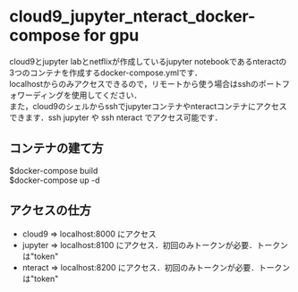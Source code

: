 # cloud9_jupyter_nteract_docker-compose for gpu
cloud9とjupyter labとnetflixが作成しているjupyter notebookであるnteractの3つのコンテナを作成するdocker-compose.ymlです．  
localhostからのみアクセスできるので，リモートから使う場合はsshのポートフォワーディングを使用してください．  
また，cloud9のシェルからsshでjupyterコンテナやnteractコンテナにアクセスできます．ssh jupyter や ssh nteract でアクセス可能です． 
## コンテナの建て方
$docker-compose build  
$docker-compose up -d
## アクセスの仕方
* cloud9 => localhost:8000 にアクセス
* jupyter => localhost:8100 にアクセス．初回のみトークンが必要．トークンは"token"
* nteract => localhost:8200 にアクセス．初回のみトークンが必要．トークンは"token"
